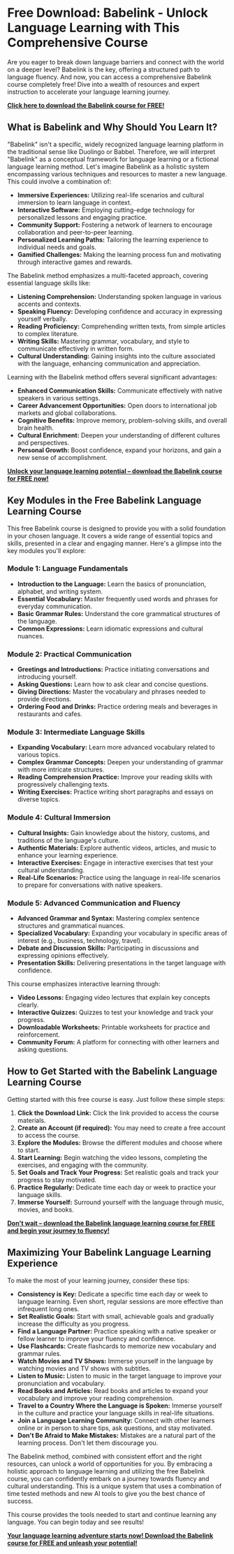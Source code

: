 # Free Download: Babelink - Unlock Language Learning with This Comprehensive Course

Are you eager to break down language barriers and connect with the world on a deeper level? Babelink is the key, offering a structured path to language fluency. And now, you can access a comprehensive Babelink course completely free! Dive into a wealth of resources and expert instruction to accelerate your language learning journey.

[**Click here to download the Babelink course for FREE!**](https://udemywork.com/babelink)

## What is Babelink and Why Should You Learn It?

"Babelink" isn't a specific, widely recognized language learning platform in the traditional sense like Duolingo or Babbel. Therefore, we will interpret "Babelink" as a conceptual framework for language learning or a fictional language learning method. Let's imagine Babelink as a holistic system encompassing various techniques and resources to master a new language. This could involve a combination of:

*   **Immersive Experiences:** Utilizing real-life scenarios and cultural immersion to learn language in context.
*   **Interactive Software:** Employing cutting-edge technology for personalized lessons and engaging practice.
*   **Community Support:** Fostering a network of learners to encourage collaboration and peer-to-peer learning.
*   **Personalized Learning Paths:** Tailoring the learning experience to individual needs and goals.
*   **Gamified Challenges:** Making the learning process fun and motivating through interactive games and rewards.

The Babelink method emphasizes a multi-faceted approach, covering essential language skills like:

*   **Listening Comprehension:** Understanding spoken language in various accents and contexts.
*   **Speaking Fluency:** Developing confidence and accuracy in expressing yourself verbally.
*   **Reading Proficiency:** Comprehending written texts, from simple articles to complex literature.
*   **Writing Skills:** Mastering grammar, vocabulary, and style to communicate effectively in written form.
*   **Cultural Understanding:** Gaining insights into the culture associated with the language, enhancing communication and appreciation.

Learning with the Babelink method offers several significant advantages:

*   **Enhanced Communication Skills:** Communicate effectively with native speakers in various settings.
*   **Career Advancement Opportunities:** Open doors to international job markets and global collaborations.
*   **Cognitive Benefits:** Improve memory, problem-solving skills, and overall brain health.
*   **Cultural Enrichment:** Deepen your understanding of different cultures and perspectives.
*   **Personal Growth:** Boost confidence, expand your horizons, and gain a new sense of accomplishment.

[**Unlock your language learning potential – download the Babelink course for FREE now!**](https://udemywork.com/babelink)

## Key Modules in the Free Babelink Language Learning Course

This free Babelink course is designed to provide you with a solid foundation in your chosen language. It covers a wide range of essential topics and skills, presented in a clear and engaging manner. Here's a glimpse into the key modules you'll explore:

### Module 1: Language Fundamentals

*   **Introduction to the Language:** Learn the basics of pronunciation, alphabet, and writing system.
*   **Essential Vocabulary:** Master frequently used words and phrases for everyday communication.
*   **Basic Grammar Rules:** Understand the core grammatical structures of the language.
*   **Common Expressions:** Learn idiomatic expressions and cultural nuances.

### Module 2: Practical Communication

*   **Greetings and Introductions:** Practice initiating conversations and introducing yourself.
*   **Asking Questions:** Learn how to ask clear and concise questions.
*   **Giving Directions:** Master the vocabulary and phrases needed to provide directions.
*   **Ordering Food and Drinks:** Practice ordering meals and beverages in restaurants and cafes.

### Module 3: Intermediate Language Skills

*   **Expanding Vocabulary:** Learn more advanced vocabulary related to various topics.
*   **Complex Grammar Concepts:** Deepen your understanding of grammar with more intricate structures.
*   **Reading Comprehension Practice:** Improve your reading skills with progressively challenging texts.
*   **Writing Exercises:** Practice writing short paragraphs and essays on diverse topics.

### Module 4: Cultural Immersion

*   **Cultural Insights:** Gain knowledge about the history, customs, and traditions of the language's culture.
*   **Authentic Materials:** Explore authentic videos, articles, and music to enhance your learning experience.
*   **Interactive Exercises:** Engage in interactive exercises that test your cultural understanding.
*   **Real-Life Scenarios:** Practice using the language in real-life scenarios to prepare for conversations with native speakers.

### Module 5: Advanced Communication and Fluency

*   **Advanced Grammar and Syntax:** Mastering complex sentence structures and grammatical nuances.
*   **Specialized Vocabulary:** Expanding your vocabulary in specific areas of interest (e.g., business, technology, travel).
*   **Debate and Discussion Skills:** Participating in discussions and expressing opinions effectively.
*   **Presentation Skills:** Delivering presentations in the target language with confidence.

This course emphasizes interactive learning through:

*   **Video Lessons:** Engaging video lectures that explain key concepts clearly.
*   **Interactive Quizzes:** Quizzes to test your knowledge and track your progress.
*   **Downloadable Worksheets:** Printable worksheets for practice and reinforcement.
*   **Community Forum:** A platform for connecting with other learners and asking questions.

## How to Get Started with the Babelink Language Learning Course

Getting started with this free course is easy. Just follow these simple steps:

1.  **Click the Download Link:** Click the link provided to access the course materials.
2.  **Create an Account (if required):** You may need to create a free account to access the course.
3.  **Explore the Modules:** Browse the different modules and choose where to start.
4.  **Start Learning:** Begin watching the video lessons, completing the exercises, and engaging with the community.
5.  **Set Goals and Track Your Progress:** Set realistic goals and track your progress to stay motivated.
6.  **Practice Regularly:** Dedicate time each day or week to practice your language skills.
7.  **Immerse Yourself:** Surround yourself with the language through music, movies, and books.

[**Don't wait – download the Babelink language learning course for FREE and begin your journey to fluency!**](https://udemywork.com/babelink)

## Maximizing Your Babelink Language Learning Experience

To make the most of your learning journey, consider these tips:

*   **Consistency is Key:** Dedicate a specific time each day or week to language learning. Even short, regular sessions are more effective than infrequent long ones.
*   **Set Realistic Goals:** Start with small, achievable goals and gradually increase the difficulty as you progress.
*   **Find a Language Partner:** Practice speaking with a native speaker or fellow learner to improve your fluency and confidence.
*   **Use Flashcards:** Create flashcards to memorize new vocabulary and grammar rules.
*   **Watch Movies and TV Shows:** Immerse yourself in the language by watching movies and TV shows with subtitles.
*   **Listen to Music:** Listen to music in the target language to improve your pronunciation and vocabulary.
*   **Read Books and Articles:** Read books and articles to expand your vocabulary and improve your reading comprehension.
*   **Travel to a Country Where the Language is Spoken:** Immerse yourself in the culture and practice your language skills in real-life situations.
*   **Join a Language Learning Community:** Connect with other learners online or in person to share tips, ask questions, and stay motivated.
*   **Don't Be Afraid to Make Mistakes:** Mistakes are a natural part of the learning process. Don't let them discourage you.

The Babelink method, combined with consistent effort and the right resources, can unlock a world of opportunities for you. By embracing a holistic approach to language learning and utilizing the free Babelink course, you can confidently embark on a journey towards fluency and cultural understanding. This is a unique system that uses a combination of time tested methods and new AI tools to give you the best chance of success.

This course provides the tools needed to start and continue learning any language. You can begin today and see results!

[**Your language learning adventure starts now! Download the Babelink course for FREE and unleash your potential!**](https://udemywork.com/babelink)
